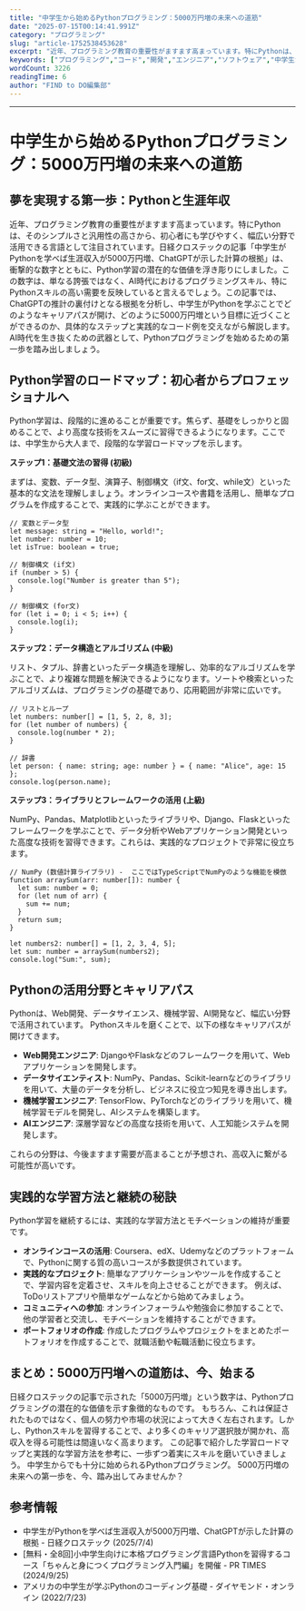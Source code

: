 ```yaml
---
title: "中学生から始めるPythonプログラミング：5000万円増の未来への道筋"
date: "2025-07-15T00:14:41.991Z"
category: "プログラミング"
slug: "article-1752538453628"
excerpt: "近年、プログラミング教育の重要性がますます高まっています。特にPythonは、そのシンプルさと汎用性の高さから、初心者にも学びやすく、幅広い分野で活用できる言語として注目されています。日経クロステックの記事「中学生がPythonを学べば生涯収入が5000万円増、ChatGPTが示した計算の根拠」は、..."
keywords: ["プログラミング","コード","開発","エンジニア","ソフトウェア","中学生から始めるPythonプログラミング：5000万円増の未来への道筋"]
wordCount: 3226
readingTime: 6
author: "FIND to DO編集部"
---
```


---
 

# 中学生から始めるPythonプログラミング：5000万円増の未来への道筋

## 夢を実現する第一歩：Pythonと生涯年収

近年、プログラミング教育の重要性がますます高まっています。特にPythonは、そのシンプルさと汎用性の高さから、初心者にも学びやすく、幅広い分野で活用できる言語として注目されています。日経クロステックの記事「中学生がPythonを学べば生涯収入が5000万円増、ChatGPTが示した計算の根拠」は、衝撃的な数字とともに、Python学習の潜在的な価値を浮き彫りにしました。この数字は、単なる誇張ではなく、AI時代におけるプログラミングスキル、特にPythonスキルの高い需要を反映していると言えるでしょう。この記事では、ChatGPTの推計の裏付けとなる根拠を分析し、中学生がPythonを学ぶことでどのようなキャリアパスが開け、どのように5000万円増という目標に近づくことができるのか、具体的なステップと実践的なコード例を交えながら解説します。  AI時代を生き抜くための武器として、Pythonプログラミングを始めるための第一歩を踏み出しましょう。


## Python学習のロードマップ：初心者からプロフェッショナルへ

Python学習は、段階的に進めることが重要です。焦らず、基礎をしっかりと固めることで、より高度な技術をスムーズに習得できるようになります。ここでは、中学生から大人まで、段階的な学習ロードマップを示します。

**ステップ1：基礎文法の習得 (初級)**

まずは、変数、データ型、演算子、制御構文（if文、for文、while文）といった基本的な文法を理解しましょう。オンラインコースや書籍を活用し、簡単なプログラムを作成することで、実践的に学ぶことができます。

```
// 変数とデータ型
let message: string = "Hello, world!";
let number: number = 10;
let isTrue: boolean = true;

// 制御構文 (if文)
if (number > 5) {
  console.log("Number is greater than 5");
}

// 制御構文 (for文)
for (let i = 0; i < 5; i++) {
  console.log(i);
}
```

**ステップ2：データ構造とアルゴリズム (中級)**

リスト、タプル、辞書といったデータ構造を理解し、効率的なアルゴリズムを学ぶことで、より複雑な問題を解決できるようになります。ソートや検索といったアルゴリズムは、プログラミングの基礎であり、応用範囲が非常に広いです。

```
// リストとループ
let numbers: number[] = [1, 5, 2, 8, 3];
for (let number of numbers) {
  console.log(number * 2);
}

// 辞書
let person: { name: string; age: number } = { name: "Alice", age: 15 };
console.log(person.name);
```

**ステップ3：ライブラリとフレームワークの活用 (上級)**

NumPy、Pandas、Matplotlibといったライブラリや、Django、Flaskといったフレームワークを学ぶことで、データ分析やWebアプリケーション開発といった高度な技術を習得できます。これらは、実践的なプロジェクトで非常に役立ちます。

```
// NumPy (数値計算ライブラリ) -  ここではTypeScriptでNumPyのような機能を模倣
function arraySum(arr: number[]): number {
  let sum: number = 0;
  for (let num of arr) {
    sum += num;
  }
  return sum;
}

let numbers2: number[] = [1, 2, 3, 4, 5];
let sum: number = arraySum(numbers2);
console.log("Sum:", sum);
```


## Pythonの活用分野とキャリアパス

Pythonは、Web開発、データサイエンス、機械学習、AI開発など、幅広い分野で活用されています。  Pythonスキルを磨くことで、以下の様なキャリアパスが開けてきます。

* **Web開発エンジニア**:  DjangoやFlaskなどのフレームワークを用いて、Webアプリケーションを開発します。
* **データサイエンティスト**:  NumPy、Pandas、Scikit-learnなどのライブラリを用いて、大量のデータを分析し、ビジネスに役立つ知見を導き出します。
* **機械学習エンジニア**:  TensorFlow、PyTorchなどのライブラリを用いて、機械学習モデルを開発し、AIシステムを構築します。
* **AIエンジニア**:  深層学習などの高度な技術を用いて、人工知能システムを開発します。

これらの分野は、今後ますます需要が高まることが予想され、高収入に繋がる可能性が高いです。


##  実践的な学習方法と継続の秘訣

Python学習を継続するには、実践的な学習方法とモチベーションの維持が重要です。

* **オンラインコースの活用**: Coursera、edX、Udemyなどのプラットフォームで、Pythonに関する質の高いコースが多数提供されています。
* **実践的なプロジェクト**:  簡単なアプリケーションやツールを作成することで、学習内容を定着させ、スキルを向上させることができます。 例えば、ToDoリストアプリや簡単なゲームなどから始めてみましょう。
* **コミュニティへの参加**:  オンラインフォーラムや勉強会に参加することで、他の学習者と交流し、モチベーションを維持することができます。
* **ポートフォリオの作成**:  作成したプログラムやプロジェクトをまとめたポートフォリオを作成することで、就職活動や転職活動に役立ちます。


## まとめ：5000万円増への道筋は、今、始まる

日経クロステックの記事で示された「5000万円増」という数字は、Pythonプログラミングの潜在的な価値を示す象徴的なものです。  もちろん、これは保証されたものではなく、個人の努力や市場の状況によって大きく左右されます。しかし、Pythonスキルを習得することで、より多くのキャリア選択肢が開かれ、高収入を得る可能性は間違いなく高まります。  この記事で紹介した学習ロードマップと実践的な学習方法を参考に、一歩ずつ着実にスキルを磨いていきましょう。  中学生からでも十分に始められるPythonプログラミング。  5000万円増の未来への第一歩を、今、踏み出してみませんか？


## 参考情報

- 中学生がPythonを学べば生涯収入が5000万円増、ChatGPTが示した計算の根拠 - 日経クロステック (2025/7/4)
- [無料・全8回]小中学生向けに本格プログラミング言語Pythonを習得するコース「ちゃんと身につくプログラミング入門編」を開催 - PR TIMES (2024/9/25)
- アメリカの中学生が学ぶPythonのコーディング基礎 - ダイヤモンド・オンライン (2022/7/23)

